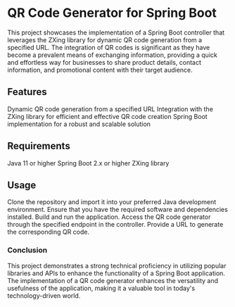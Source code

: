  # QR Code Generator for Spring Boot
This project showcases the implementation of a Spring Boot controller that leverages the ZXing library for dynamic QR code generation from a specified URL. The integration of QR codes is significant as they have become a prevalent means of exchanging information, providing a quick and effortless way for businesses to share product details, contact information, and promotional content with their target audience.

## Features
Dynamic QR code generation from a specified URL
Integration with the ZXing library for efficient and effective QR code creation
Spring Boot implementation for a robust and scalable solution

## Requirements
Java 11 or higher
Spring Boot 2.x or higher
ZXing library

## Usage
Clone the repository and import it into your preferred Java development environment.
Ensure that you have the required software and dependencies installed.
Build and run the application.
Access the QR code generator through the specified endpoint in the controller.
Provide a URL to generate the corresponding QR code.

### Conclusion
This project demonstrates a strong technical proficiency in utilizing popular libraries and APIs to enhance the functionality of a Spring Boot application. The implementation of a QR code generator enhances the versatility and usefulness of the application, making it a valuable tool in today's technology-driven world.
